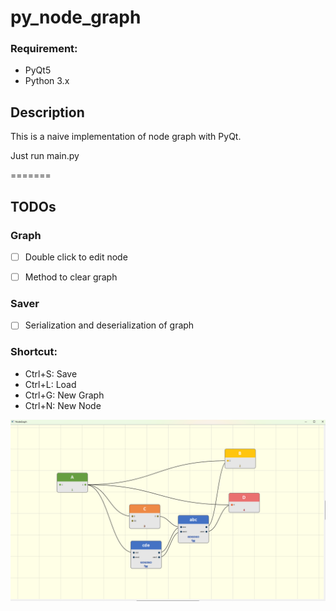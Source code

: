 # py_node_graph

### Requirement:

- PyQt5
- Python 3.x

## Description

This is a naive implementation of node graph with PyQt.

Just run main.py


=======
## TODOs

### Graph 

- [ ] Double click to edit node

- [ ] Method to clear graph 

### Saver

- [ ] Serialization and deserialization of graph

### Shortcut:

- Ctrl+S: Save
- Ctrl+L: Load
- Ctrl+G: New Graph
- Ctrl+N: New Node

![fig](fig.png)


